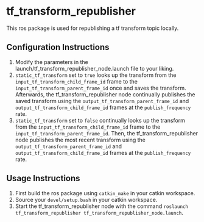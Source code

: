 # tf_transform_republisher

This ros package is used for republishing a tf transform topic locally.

## Configuration Instructions
1. Modify the parameters in the launch/tf_transform_republisher_node.launch file to your liking.
2. `static_tf_transform` set to `true` looks up the transform from the `input_tf_transform_child_frame_id` frame to the `input_tf_transform_parent_frame_id` once and saves the transform. Afterwards, the tf_transform_republisher node continually publishes the saved transform using the `output_tf_transform_parent_frame_id` and `output_tf_transform_child_frame_id` frames at the `publish_frequency` rate.
2. `static_tf_transform` set to `false` continually looks up the transform from the `input_tf_transform_child_frame_id` frame to the `input_tf_transform_parent_frame_id`. Then, the tf_transform_republisher node publishes the most recent transform using the `output_tf_transform_parent_frame_id` and `output_tf_transform_child_frame_id` frames at the `publish_frequency` rate.

## Usage Instructions
1. First build the ros package using `catkin_make` in your catkin workspace.
2. Source your `devel/setup.bash` in your catkin workspace.
3. Start the tf_transform_republisher node with the command `roslaunch tf_transform_republisher tf_transform_republisher_node.launch`.
